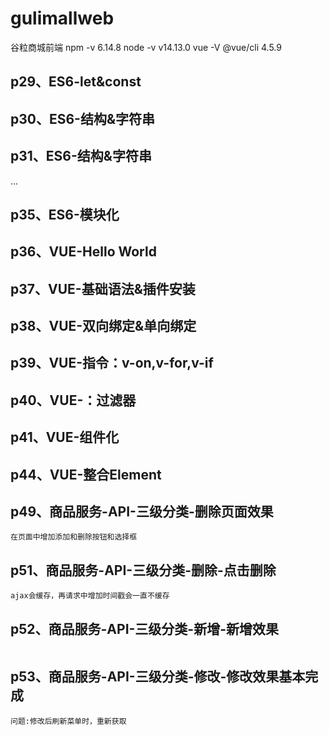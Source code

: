 # gulimallweb
谷粒商城前端
npm -v
6.14.8
node -v
v14.13.0
vue -V
@vue/cli 4.5.9

## p29、ES6-let&const

## p30、ES6-结构&字符串

## p31、ES6-结构&字符串
...
## p35、ES6-模块化

## p36、VUE-Hello World

## p37、VUE-基础语法&插件安装

## p38、VUE-双向绑定&单向绑定

## p39、VUE-指令：v-on,v-for,v-if

## p40、VUE-：过滤器

## p41、VUE-组件化

## p44、VUE-整合Element

## p49、商品服务-API-三级分类-删除页面效果
```
在页面中增加添加和删除按钮和选择框
```
## p51、商品服务-API-三级分类-删除-点击删除
```
ajax会缓存，再请求中增加时间戳会一直不缓存
```
## p52、商品服务-API-三级分类-新增-新增效果
```
```
## p53、商品服务-API-三级分类-修改-修改效果基本完成
```
问题:修改后刷新菜单时，重新获取
```



